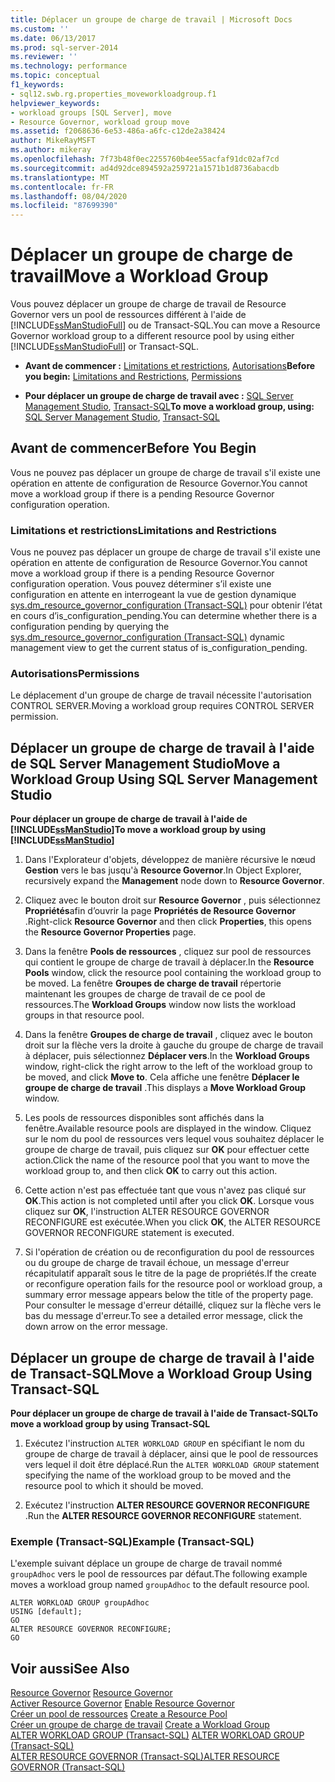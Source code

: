 ```yaml
---
title: Déplacer un groupe de charge de travail | Microsoft Docs
ms.custom: ''
ms.date: 06/13/2017
ms.prod: sql-server-2014
ms.reviewer: ''
ms.technology: performance
ms.topic: conceptual
f1_keywords:
- sql12.swb.rg.properties_moveworkloadgroup.f1
helpviewer_keywords:
- workload groups [SQL Server], move
- Resource Governor, workload group move
ms.assetid: f2068636-6e53-486a-a6fc-c12de2a38424
author: MikeRayMSFT
ms.author: mikeray
ms.openlocfilehash: 7f73b48f0ec2255760b4ee55acfaf91dc02af7cd
ms.sourcegitcommit: ad4d92dce894592a259721a1571b1d8736abacdb
ms.translationtype: MT
ms.contentlocale: fr-FR
ms.lasthandoff: 08/04/2020
ms.locfileid: "87699390"
---
```

# <a name="move-a-workload-group"></a><span data-ttu-id="4f405-102">Déplacer un groupe de charge de travail</span><span class="sxs-lookup"><span data-stu-id="4f405-102">Move a Workload Group</span></span>
  <span data-ttu-id="4f405-103">Vous pouvez déplacer un groupe de charge de travail de Resource Governor vers un pool de ressources différent à l'aide de [!INCLUDE[ssManStudioFull](../../includes/ssmanstudiofull-md.md)] ou de Transact-SQL.</span><span class="sxs-lookup"><span data-stu-id="4f405-103">You can move a Resource Governor workload group to a different resource pool by using either [!INCLUDE[ssManStudioFull](../../includes/ssmanstudiofull-md.md)] or Transact-SQL.</span></span>  
  
-   <span data-ttu-id="4f405-104">**Avant de commencer :**  [Limitations et restrictions](#LimitationsRestrictions), [Autorisations](#Permissions)</span><span class="sxs-lookup"><span data-stu-id="4f405-104">**Before you begin:**  [Limitations and Restrictions](#LimitationsRestrictions), [Permissions](#Permissions)</span></span>  
  
-   <span data-ttu-id="4f405-105">**Pour déplacer un groupe de charge de travail avec :**  [SQL Server Management Studio](#MoveWGSSMS), [Transact-SQL](#MoveWGTSQL)</span><span class="sxs-lookup"><span data-stu-id="4f405-105">**To move a workload group, using:**  [SQL Server Management Studio](#MoveWGSSMS), [Transact-SQL](#MoveWGTSQL)</span></span>  
  
##  <a name="before-you-begin"></a><a name="BeforeYouBegin"></a> <span data-ttu-id="4f405-106">Avant de commencer</span><span class="sxs-lookup"><span data-stu-id="4f405-106">Before You Begin</span></span>  
 <span data-ttu-id="4f405-107">Vous ne pouvez pas déplacer un groupe de charge de travail s'il existe une opération en attente de configuration de Resource Governor.</span><span class="sxs-lookup"><span data-stu-id="4f405-107">You cannot move a workload group if there is a pending Resource Governor configuration operation.</span></span>  
  
###  <a name="limitations-and-restrictions"></a><a name="LimitationsRestrictions"></a> <span data-ttu-id="4f405-108">Limitations et restrictions</span><span class="sxs-lookup"><span data-stu-id="4f405-108">Limitations and Restrictions</span></span>  
 <span data-ttu-id="4f405-109">Vous ne pouvez pas déplacer un groupe de charge de travail s'il existe une opération en attente de configuration de Resource Governor.</span><span class="sxs-lookup"><span data-stu-id="4f405-109">You cannot move a workload group if there is a pending Resource Governor configuration operation.</span></span> <span data-ttu-id="4f405-110">Vous pouvez déterminer s’il existe une configuration en attente en interrogeant la vue de gestion dynamique [sys.dm_resource_governor_configuration &#40;Transact-SQL&#41;](/sql/relational-databases/system-dynamic-management-views/sys-dm-resource-governor-configuration-transact-sql) pour obtenir l’état en cours d’is_configuration_pending.</span><span class="sxs-lookup"><span data-stu-id="4f405-110">You can determine whether there is a configuration pending by querying the [sys.dm_resource_governor_configuration &#40;Transact-SQL&#41;](/sql/relational-databases/system-dynamic-management-views/sys-dm-resource-governor-configuration-transact-sql) dynamic management view to get the current status of is_configuration_pending.</span></span>  
  
###  <a name="permissions"></a><a name="Permissions"></a> <span data-ttu-id="4f405-111">Autorisations</span><span class="sxs-lookup"><span data-stu-id="4f405-111">Permissions</span></span>  
 <span data-ttu-id="4f405-112">Le déplacement d'un groupe de charge de travail nécessite l'autorisation CONTROL SERVER.</span><span class="sxs-lookup"><span data-stu-id="4f405-112">Moving a workload group requires CONTROL SERVER permission.</span></span>  
  
##  <a name="move-a-workload-group-using-sql-server-management-studio"></a><a name="MoveWGSSMS"></a> <span data-ttu-id="4f405-113">Déplacer un groupe de charge de travail à l'aide de SQL Server Management Studio</span><span class="sxs-lookup"><span data-stu-id="4f405-113">Move a Workload Group Using SQL Server Management Studio</span></span>  
 <span data-ttu-id="4f405-114">**Pour déplacer un groupe de charge de travail à l'aide de [!INCLUDE[ssManStudio](../../includes/ssmanstudio-md.md)]**</span><span class="sxs-lookup"><span data-stu-id="4f405-114">**To move a workload group by using [!INCLUDE[ssManStudio](../../includes/ssmanstudio-md.md)]**</span></span>  
  
1.  <span data-ttu-id="4f405-115">Dans l'Explorateur d'objets, développez de manière récursive le nœud **Gestion** vers le bas jusqu'à **Resource Governor**.</span><span class="sxs-lookup"><span data-stu-id="4f405-115">In Object Explorer, recursively expand the **Management** node down to **Resource Governor**.</span></span>  
  
2.  <span data-ttu-id="4f405-116">Cliquez avec le bouton droit sur **Resource Governor** , puis sélectionnez **Propriétés**afin d’ouvrir la page **Propriétés de Resource Governor** .</span><span class="sxs-lookup"><span data-stu-id="4f405-116">Right-click **Resource Governor** and then click **Properties**, this opens the **Resource Governor Properties** page.</span></span>  
  
3.  <span data-ttu-id="4f405-117">Dans la fenêtre **Pools de ressources** , cliquez sur pool de ressources qui contient le groupe de charge de travail à déplacer.</span><span class="sxs-lookup"><span data-stu-id="4f405-117">In the **Resource Pools** window, click the resource pool containing the workload group to be moved.</span></span> <span data-ttu-id="4f405-118">La fenêtre **Groupes de charge de travail** répertorie maintenant les groupes de charge de travail de ce pool de ressources.</span><span class="sxs-lookup"><span data-stu-id="4f405-118">The **Workload Groups** window now lists the workload groups in that resource pool.</span></span>  
  
4.  <span data-ttu-id="4f405-119">Dans la fenêtre **Groupes de charge de travail** , cliquez avec le bouton droit sur la flèche vers la droite à gauche du groupe de charge de travail à déplacer, puis sélectionnez **Déplacer vers**.</span><span class="sxs-lookup"><span data-stu-id="4f405-119">In the **Workload Groups** window, right-click the right arrow to the left of the workload group to be moved, and click **Move to**.</span></span> <span data-ttu-id="4f405-120">Cela affiche une fenêtre **Déplacer le groupe de charge de travail** .</span><span class="sxs-lookup"><span data-stu-id="4f405-120">This displays a **Move Workload Group** window.</span></span>  
  
5.  <span data-ttu-id="4f405-121">Les pools de ressources disponibles sont affichés dans la fenêtre.</span><span class="sxs-lookup"><span data-stu-id="4f405-121">Available resource pools are displayed in the window.</span></span> <span data-ttu-id="4f405-122">Cliquez sur le nom du pool de ressources vers lequel vous souhaitez déplacer le groupe de charge de travail, puis cliquez sur **OK** pour effectuer cette action.</span><span class="sxs-lookup"><span data-stu-id="4f405-122">Click the name of the resource pool that you want to move the workload group to, and then click **OK** to carry out this action.</span></span>  
  
6.  <span data-ttu-id="4f405-123">Cette action n'est pas effectuée tant que vous n'avez pas cliqué sur **OK**.</span><span class="sxs-lookup"><span data-stu-id="4f405-123">This action is not completed until after you click **OK**.</span></span> <span data-ttu-id="4f405-124">Lorsque vous cliquez sur **OK**, l'instruction ALTER RESOURCE GOVERNOR RECONFIGURE est exécutée.</span><span class="sxs-lookup"><span data-stu-id="4f405-124">When you click **OK**, the ALTER RESOURCE GOVERNOR RECONFIGURE statement is executed.</span></span>  
  
7.  <span data-ttu-id="4f405-125">Si l'opération de création ou de reconfiguration du pool de ressources ou du groupe de charge de travail échoue, un message d'erreur récapitulatif apparaît sous le titre de la page de propriétés.</span><span class="sxs-lookup"><span data-stu-id="4f405-125">If the create or reconfigure operation fails for the resource pool or workload group, a summary error message appears below the title of the property page.</span></span> <span data-ttu-id="4f405-126">Pour consulter le message d'erreur détaillé, cliquez sur la flèche vers le bas du message d'erreur.</span><span class="sxs-lookup"><span data-stu-id="4f405-126">To see a detailed error message, click the down arrow on the error message.</span></span>  
  
##  <a name="move-a-workload-group-using-transact-sql"></a><a name="MoveWGTSQL"></a> <span data-ttu-id="4f405-127">Déplacer un groupe de charge de travail à l'aide de Transact-SQL</span><span class="sxs-lookup"><span data-stu-id="4f405-127">Move a Workload Group Using Transact-SQL</span></span>  
 <span data-ttu-id="4f405-128">**Pour déplacer un groupe de charge de travail à l'aide de Transact-SQL**</span><span class="sxs-lookup"><span data-stu-id="4f405-128">**To move a workload group by using Transact-SQL**</span></span>  
  
1.  <span data-ttu-id="4f405-129">Exécutez l'instruction `ALTER WORKLOAD GROUP` en spécifiant le nom du groupe de charge de travail à déplacer, ainsi que le pool de ressources vers lequel il doit être déplacé.</span><span class="sxs-lookup"><span data-stu-id="4f405-129">Run the `ALTER WORKLOAD GROUP` statement specifying the name of the workload group to be moved and the resource pool to which it should be moved.</span></span>  
  
2.  <span data-ttu-id="4f405-130">Exécutez l'instruction **ALTER RESOURCE GOVERNOR RECONFIGURE** .</span><span class="sxs-lookup"><span data-stu-id="4f405-130">Run the **ALTER RESOURCE GOVERNOR RECONFIGURE** statement.</span></span>  
  
### <a name="example-transact-sql"></a><span data-ttu-id="4f405-131">Exemple (Transact-SQL)</span><span class="sxs-lookup"><span data-stu-id="4f405-131">Example (Transact-SQL)</span></span>  
 <span data-ttu-id="4f405-132">L'exemple suivant déplace un groupe de charge de travail nommé `groupAdhoc` vers le pool de ressources par défaut.</span><span class="sxs-lookup"><span data-stu-id="4f405-132">The following example moves a workload group named `groupAdhoc` to the default resource pool.</span></span>  
  
```  
ALTER WORKLOAD GROUP groupAdhoc  
USING [default];  
GO  
ALTER RESOURCE GOVERNOR RECONFIGURE;  
GO  
```  
  
## <a name="see-also"></a><span data-ttu-id="4f405-133">Voir aussi</span><span class="sxs-lookup"><span data-stu-id="4f405-133">See Also</span></span>  
 <span data-ttu-id="4f405-134">[Resource Governor](resource-governor.md) </span><span class="sxs-lookup"><span data-stu-id="4f405-134">[Resource Governor](resource-governor.md) </span></span>  
 <span data-ttu-id="4f405-135">[Activer Resource Governor](enable-resource-governor.md) </span><span class="sxs-lookup"><span data-stu-id="4f405-135">[Enable Resource Governor](enable-resource-governor.md) </span></span>  
 <span data-ttu-id="4f405-136">[Créer un pool de ressources](create-a-resource-pool.md) </span><span class="sxs-lookup"><span data-stu-id="4f405-136">[Create a Resource Pool](create-a-resource-pool.md) </span></span>  
 <span data-ttu-id="4f405-137">[Créer un groupe de charge de travail](create-a-workload-group.md) </span><span class="sxs-lookup"><span data-stu-id="4f405-137">[Create a Workload Group](create-a-workload-group.md) </span></span>  
 <span data-ttu-id="4f405-138">[ALTER WORKLOAD GROUP &#40;Transact-SQL&#41;](/sql/t-sql/statements/alter-workload-group-transact-sql) </span><span class="sxs-lookup"><span data-stu-id="4f405-138">[ALTER WORKLOAD GROUP &#40;Transact-SQL&#41;](/sql/t-sql/statements/alter-workload-group-transact-sql) </span></span>  
 [<span data-ttu-id="4f405-139">ALTER RESOURCE GOVERNOR &#40;Transact-SQL&#41;</span><span class="sxs-lookup"><span data-stu-id="4f405-139">ALTER RESOURCE GOVERNOR &#40;Transact-SQL&#41;</span></span>](/sql/t-sql/statements/alter-resource-governor-transact-sql)  
  
  
